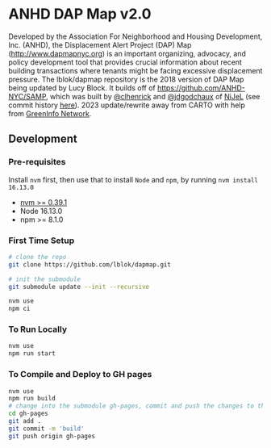 # ANHD DAP Map v2.0

Developed by the Association For Neighborhood and Housing Development, Inc. (ANHD), the Displacement Alert Project (DAP) Map (http://www.dapmapnyc.org) is an important organizing, advocacy, and policy development tool that provides crucial information about recent building transactions where tenants might be facing excessive displacement pressure. The lblok/dapmap repository is the 2018 version of DAP Map being updated by Lucy Block. It builds off of https://github.com/ANHD-NYC/SAMP, which was built by <a href="https://github.com/clhenrick">@clhenrick</a> and <a href="https://github.com/jdgodchaux">@jdgodchaux</a> of <a href="http://nijel.org">NiJeL</a> (see commit history [here](https://github.com/ANHD-NYC/SAMP/commits/master)). 2023 update/rewrite away from CARTO with help from [GreenInfo Network](https://www.greeninfo.org).


## Development

### Pre-requisites

Install `nvm` first, then use that to install `Node` and `npm`, by running `nvm install 16.13.0`

* [nvm >= 0.39.1](https://github.com/nvm-sh/nvm)
* Node 16.13.0
* npm >= 8.1.0

### First Time Setup
```bash
# clone the repo 
git clone https://github.com/lblok/dapmap.git

# init the submodule
git submodule update --init --recursive

nvm use 
npm ci
```

### To Run Locally
```bash
nvm use
npm run start
```

### To Compile and Deploy to GH pages
```bash
nvm use
npm run build
# change into the submodule gh-pages, commit and push the changes to the gh-pages branch
cd gh-pages
git add .
git commit -m 'build'
git push origin gh-pages
```